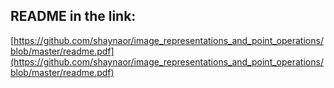 ## README in the link:

[https://github.com/shaynaor/image_representations_and_point_operations/blob/master/readme.pdf](https://github.com/shaynaor/image_representations_and_point_operations/blob/master/readme.pdf)
    
